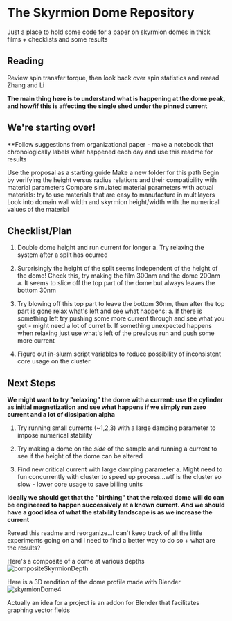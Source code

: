 # The Skyrmion Dome Repository

Just a place to hold some code for a paper on skyrmion domes in thick films + checklists and some results

## Reading

Review spin transfer torque, then look back over spin statistics and reread Zhang and Li

**The main thing here is to understand what is happening at the dome peak, and how/if this is affecting the single shed under the pinned current**

## We're starting over!

**Follow suggestions from organizational paper - make a notebook that chronologically labels what happened each day and use this readme for results

Use the proposal as a starting guide
Make a new folder for this path
Begin by verifying the height versus radius relations and their compatibility with material parameters
Compare simulated material parameters with actual materials: try to use materials that are easy to manufacture in multilayers
Look into domain wall width and skyrmion height/width with the numerical values of the material






## Checklist/Plan

1.  Double dome height and run current for longer
    a.  Try relaxing the system after a split has ocurred
    
2.  Surprisingly the height of the split seems independent of the height of the dome! Check this, try making the film 300nm and the dome 200nm
    a.  It seems to slice off the top part of the dome but always leaves the bottom 30nm

3.  Try blowing off this top part to leave the bottom 30nm, then after the top part is gone relax what's left and see what happens:
    a.  If there is something left try pushing some more current through and see what you get - might need a lot of curret
    b.  If something unexpected happens when relaxing just use what's left of the previous run and push some more current
    
3.  Figure out in-slurm script variables to reduce possibility of inconsistent core usage on the cluster

## Next Steps

**We might want to try "relaxing" the dome with a current: use the cylinder as initial magnetization and see what happens if we simply run zero current and a lot of dissipation alpha**

1.  Try running small currents (~1,2,3) with a large damping parameter to impose numerical stability

2.  Try making a dome on the *side* of the sample and running a current to see if the height of the dome can be altered

3.  Find new critical current with large damping parameter
    a.  Might need to fun concurrently with cluster to speed up process...wtf is the cluster so slow - lower core usage to save billing units

**Ideally we should get that the "birthing" that the relaxed dome will do can be engineered to happen successively at a known current. *And* we should have a good idea of what the stability landscape is as we increase the current**

Reread this readme and reorganize...I can't keep track of all the little experiments going on and I need to find a better way to do so + what are the results?


Here's a composite of a dome at various depths
![compositeSkyrmionDepth](https://user-images.githubusercontent.com/74024926/151843302-36616cc4-1cac-46bd-99ac-640567006241.png)

Here is a 3D rendition of the dome profile made with Blender
![skyrmionDome4](https://user-images.githubusercontent.com/74024926/151843738-cbc5f439-74a9-4815-a828-59b986dfe383.png)

Actually an idea for a project is an addon for Blender that facilitates graphing vector fields
